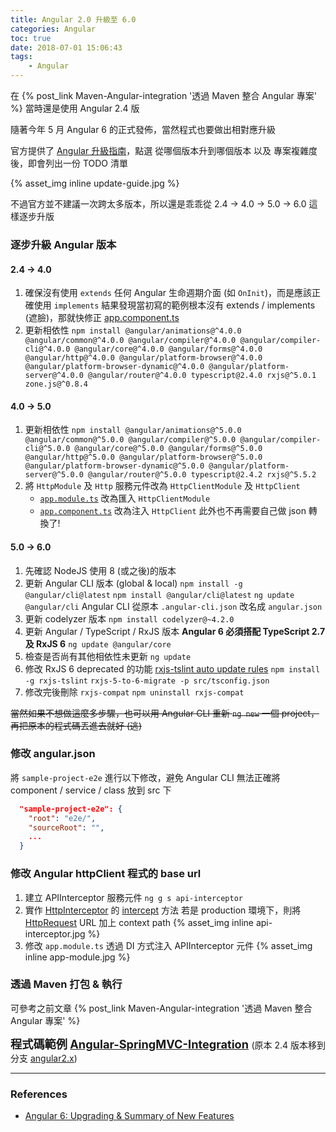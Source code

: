 ```yaml
---
title: Angular 2.0 升級至 6.0
categories: Angular
toc: true
date: 2018-07-01 15:06:43
tags:
    - Angular
---
```

在 {% post_link Maven-Angular-integration '透過 Maven 整合 Angular 專案' %} 當時還是使用 Angular 2.4 版

隨著今年 5 月 Angular 6 的正式發佈，當然程式也要做出相對應升級

官方提供了 [Angular 升級指南](https://update.angular.io/)，點選 從哪個版本升到哪個版本 以及 專案複雜度 後，即會列出一份 TODO 清單

<!--more-->
{% asset_img inline update-guide.jpg %}

不過官方並不建議一次跨太多版本，所以還是乖乖從 2.4 -> 4.0 -> 5.0 -> 6.0 這樣逐步升版

### 逐步升級 Angular 版本
#### 2.4 -> 4.0
1. 確保沒有使用 `extends` 任何 Angular 生命週期介面 (如 `OnInit`)，而是應該正確使用 `implements`
結果發現當初寫的範例根本沒有 extends / implements (遮臉)，那就快修正 [app.component.ts](https://github.com/Coffee0127/Angular-SpringMVC-Integration/blob/master/front/src/app/app.component.ts#L9)
2. 更新相依性
`npm install @angular/animations@^4.0.0 @angular/common@^4.0.0 @angular/compiler@^4.0.0 @angular/compiler-cli@^4.0.0 @angular/core@^4.0.0 @angular/forms@^4.0.0 @angular/http@^4.0.0 @angular/platform-browser@^4.0.0 @angular/platform-browser-dynamic@^4.0.0 @angular/platform-server@^4.0.0 @angular/router@^4.0.0 typescript@2.4.0 rxjs@^5.0.1 zone.js@^0.8.4`

#### 4.0 -> 5.0
1. 更新相依性
`npm install @angular/animations@^5.0.0 @angular/common@^5.0.0 @angular/compiler@^5.0.0 @angular/compiler-cli@^5.0.0 @angular/core@^5.0.0 @angular/forms@^5.0.0 @angular/http@^5.0.0 @angular/platform-browser@^5.0.0 @angular/platform-browser-dynamic@^5.0.0 @angular/platform-server@^5.0.0 @angular/router@^5.0.0 typescript@2.4.2 rxjs@^5.5.2`
2. 將 `HttpModule` 及 `Http` 服務元件改為 `HttpClientModule` 及 `HttpClient`
    * [`app.module.ts`](https://github.com/Coffee0127/Angular-SpringMVC-Integration/blob/master/front/src/app/app.module.ts#L20) 改為匯入 `HttpClientModule`
    * [`app.component.ts`](https://github.com/Coffee0127/Angular-SpringMVC-Integration/blob/master/front/src/app/app.component.ts#L12) 改為注入 `HttpClient`
        此外也不再需要自己做 json 轉換了!

#### 5.0 -> 6.0
1. 先確認 NodeJS 使用 8 (或之後)的版本
2. 更新 Angular CLI 版本 (global & local)
    `npm install -g @angular/cli@latest`
    `npm install @angular/cli@latest`
    `ng update @angular/cli`
    Angular CLI 從原本 `.angular-cli.json` 改名成 `angular.json`
3. 更新 codelyzer 版本
    `npm install codelyzer@~4.2.0`
4. 更新 Angular / TypeScript / RxJS 版本
    **Angular 6 必須搭配 TypeScript 2.7 及 RxJS 6**
    `ng update @angular/core`
5. 檢查是否尚有其他相依性未更新
    `ng update` 
6. 修改 RxJS 6 deprecated 的功能 [rxjs-tslint auto update rules](https://github.com/ReactiveX/rxjs-tslint)
    `npm install -g rxjs-tslint`
    `rxjs-5-to-6-migrate -p src/tsconfig.json`
7. 修改完後刪除 `rxjs-compat`
    `npm uninstall rxjs-compat`

~~當然如果不想做這麼多步驟，也可以用 Angular CLI 重新 `ng new` 一個 project，再把原本的程式碼丟進去就好 (逃)~~

### 修改 angular.json
將 `sample-project-e2e` 進行以下修改，避免 Angular CLI 無法正確將 component / service / class 放到 src 下
```json
  "sample-project-e2e": {
    "root": "e2e/",
    "sourceRoot": "",
    ...
  }
```
### 修改 Angular httpClient 程式的 base url
1. 建立 APIInterceptor 服務元件 `ng g s api-interceptor`
2. 實作 [HttpInterceptor](https://angular.io/api/common/http/HttpInterceptor) 的 [intercept](https://angular.io/api/common/http/HttpInterceptor#intercept) 方法 若是 production 環境下，則將 [HttpRequest](https://angular.io/api/common/http/HttpRequest) URL 加上 context path {% asset_img inline api-interceptor.jpg %}
3. 修改 `app.module.ts` 透過 DI 方式注入 APIInterceptor 元件 {% asset_img inline app-module.jpg %}

### 透過 Maven 打包 & 執行

可參考之前文章 {% post_link Maven-Angular-integration '透過 Maven 整合 Angular 專案' %}

<span style="font-size: 1.3em;font-weight:bold;">
程式碼範例 <a href="https://github.com/Coffee0127/Angular-SpringMVC-Integration2">Angular-SpringMVC-Integration</a>
</span>
(原本 2.4 版本移到分支 <a href="https://github.com/Coffee0127/Angular-SpringMVC-Integration/tree/angular2.x">angular2.x</a>)

---
### References
* [Angular 6: Upgrading & Summary of New Features](https://alligator.io/angular/angular-6/)
